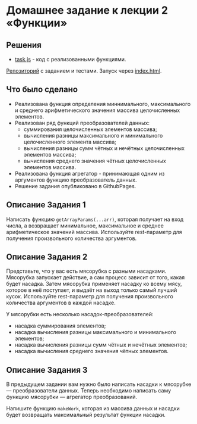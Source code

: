 # Домашнее задание к лекции 2 «Функции»

## Решения
 * <a href="https://github.com/Nephedov/bjs-2-homeworks/blob/bjs-53/2.functions/task.js">task.js</a> - код с реализованными функциями.

<a href="https://github.com/Nephedov/bjs-2-homeworks/tree/bjs-53/2.functions">Репозиторий</a> с заданием и тестами.
Запуск через <a href="https://github.com/Nephedov/bjs-2-homeworks/blob/bjs-53/2.functions/index.html">index.html</a>.

## Что было сделано
* Реализована функция определения миннимального, максимального и среднего арифметического значения массива целочисленных элементов.
* Реализован ряд функций преобразователей данных:
  * суммирования целочисленных элементов массива;
  * вычисления разницы максимального и минимального целочисленного элемента массива;
  * вычисления разницы сумм чётных и нечётных целочисленных элементов массива;
  * вычисления среднего значения чётных целочисленных элементов массива.
* Реализована функция агрегатор - принимающая одним из аргументов функцию преобразователь данных.
* Решение задания опубликовано в GithubPages.

## Описание Задания 1
Написать функцию `getArrayParams(...arr)`, которая получает на вход числа, а возвращает минимальное, максимальное и среднее арифметическое значений массива. Используйте rest-параметр для получения произвольного количества аргументов.

## Описание Задания 2
Представьте, что у вас есть мясорубка с разными насадками. Мясорубка запускает действие, а сам процесс зависит от того, какая будет насадка. Затем мясорубка применяет насадку ко всему мясу, которое в неё поступает, и выдаёт на выход только самый лучший кусок. Используйте rest-параметр для получения произвольного количества аргументов в каждой насадке.

У мясорубки есть несколько насадок-преобразователей:

* насадка суммирования элементов;
* насадка вычисления разницы максимального и минимального элементов;
* насадка вычисления разницы сумм чётных и нечётных элементов;
* насадка вычисления среднего значения чётных элементов.

## Описание Задания 3 
В предыдущем задании вам нужно было написать насадки к мясорубке — преобразователи данных. Теперь необходимо написать саму функцию мясорубки — агрегатор преобразований.

Напишите функцию `makeWork`, которая из массива данных и насадки будет возвращать максимальный результат функции насадки.
